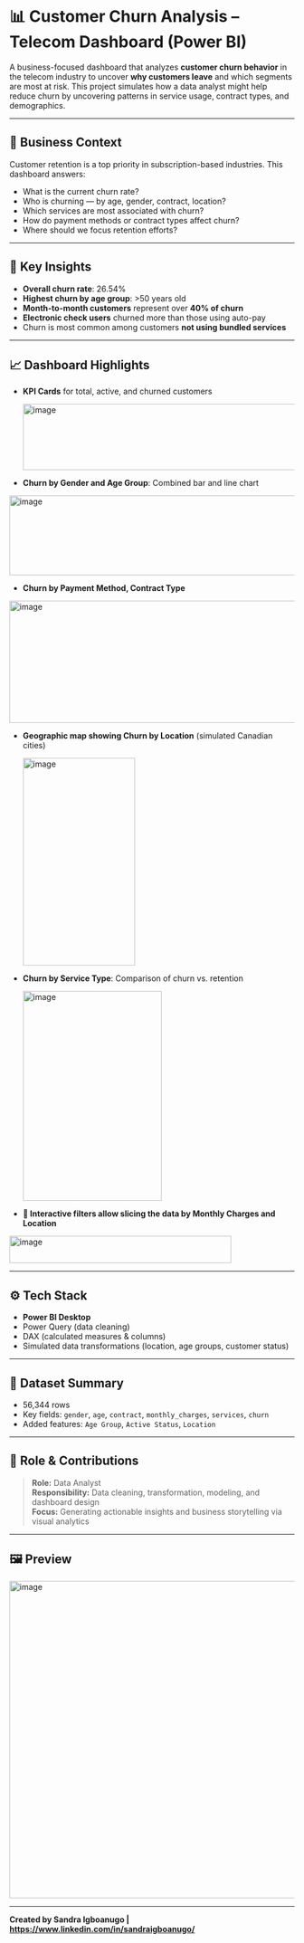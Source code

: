 # 📊 Customer Churn Analysis – Telecom Dashboard (Power BI)

A business-focused dashboard that analyzes **customer churn behavior** in the telecom industry to uncover **why customers leave** and which segments are most at risk. This project simulates how a data analyst might help reduce churn by uncovering patterns in service usage, contract types, and demographics.


---

## 🚀 Business Context

Customer retention is a top priority in subscription-based industries. This dashboard answers:

- What is the current churn rate?
- Who is churning — by age, gender, contract, location?
- Which services are most associated with churn?
- How do payment methods or contract types affect churn?
- Where should we focus retention efforts?

---

## 🧠 Key Insights

- **Overall churn rate**: 26.54%
- **Highest churn by age group**: >50 years old
- **Month-to-month customers** represent over **40% of churn**
- **Electronic check users** churned more than those using auto-pay
- Churn is most common among customers **not using bundled services**

---

## 📈 Dashboard Highlights

- **KPI Cards** for total, active, and churned customers


  <img width="975" height="117" alt="image" src="https://github.com/user-attachments/assets/79cf5f4d-6f37-4482-8b58-4138e02dbed1" />


- **Churn by Gender and Age Group**: Combined bar and line chart


<img width="522" height="141" alt="image" src="https://github.com/user-attachments/assets/e4ec66ec-0da4-44b7-b880-826713c61693" />

  
- **Churn by Payment Method, Contract Type**

<img width="517" height="216" alt="image" src="https://github.com/user-attachments/assets/242cbf28-4fa8-4e06-8385-72043326c076" />


- **Geographic map showing Churn by Location** (simulated Canadian cities)


  <img width="198" height="367" alt="image" src="https://github.com/user-attachments/assets/58f873ec-f5d2-4066-888a-dbfc741ecb64" />


- **Churn by Service Type**: Comparison of churn vs. retention

  <img width="245" height="371" alt="image" src="https://github.com/user-attachments/assets/8055c3bd-df0c-4f1b-a014-f3d8aa9809fb" />


- **🎯 Interactive filters allow slicing the data by Monthly Charges and Location**

<img width="392" height="48" alt="image" src="https://github.com/user-attachments/assets/e67932c9-af93-4e86-a328-5cafc5686030" />


---

## ⚙️ Tech Stack

- **Power BI Desktop**
- Power Query (data cleaning)
- DAX (calculated measures & columns)
- Simulated data transformations (location, age groups, customer status)

---

## 📁 Dataset Summary

- 56,344 rows
- Key fields: `gender`, `age`, `contract`, `monthly_charges`, `services`, `churn`
- Added features: `Age Group`, `Active Status`, `Location`

---

## 📍 Role & Contributions

> **Role:** Data Analyst  
> **Responsibility:** Data cleaning, transformation, modeling, and dashboard design  
> **Focus:** Generating actionable insights and business storytelling via visual analytics

---

## 🖼️ Preview

<img width="985" height="561" alt="image" src="https://github.com/user-attachments/assets/39cfc1a7-88e4-440a-9c90-dabb35031869" />
  

---

**Created by Sandra Igboanugo | https://www.linkedin.com/in/sandraigboanugo/**
